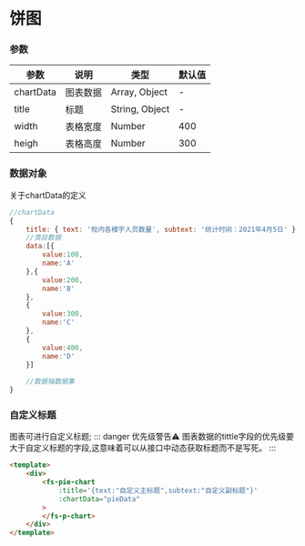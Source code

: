 # 饼图
<template>
	<fs-pie-chart :chartData="pieData" transCategoryAxis></fs-pie-chart>
</template>

<script>
import * as mockData from './mockData';
export default {
	data() {
		return {
			pieData: mockData.pieData(),
		};
	},
	mounted() {
		setInterval(
			function() {
				this.pieData = mockData.pieData();
			}.bind(this),
			3500
		);
	},
};
</script>



### 参数

| 参数      | 说明     | 类型           | 默认值 |
| --------- | -------- | -------------- | ------ |
| chartData | 图表数据 | Array, Object  | -      |
| title     | 标题     | String, Object | -      |
| width     | 表格宽度 | Number         | 400    |
| heigh     | 表格高度 | Number         | 300    |

### 数据对象
关于chartData的定义

```js
//chartData
{
	title: { text: '校内各楼宇人员数量', subtext: '统计时间：2021年4月5日' },
	//类目数据
	data:[{
		value:100,
		name:'A'
	},{
		value:200,
		name:'B'
	},
	{
		value:300,
		name:'C'
	},
	{
		value:400,
		name:'D'
	}]
	
	//数据轴数据集
}

```


### 自定义标题
图表可进行自定义标题;
::: danger 优先级警告⚠️
图表数据的tittle字段的优先级要大于自定义标题的字段,这意味着可以从接口中动态获取标题而不是写死。
:::

<template> <div><fs-pie-chart :title='{text:"自定义主标题",subtext:"自定义副标题"}' :chartData="{data:[{
		value:100,
		name:'A'
	},{
		value:200,
		name:'B'
	},
	{
		value:300,
		name:'C'
	},
	{
		value:400,
		name:'D'
	}]}"></fs-pie-chart></div>
</template>

```html
<template>
	<div>
		<fs-pie-chart
			:title='{text:"自定义主标题",subtext:"自定义副标题"}'
			:chartData="pieData"
		>
		</fs-p-chart>
	</div>
</template>
```